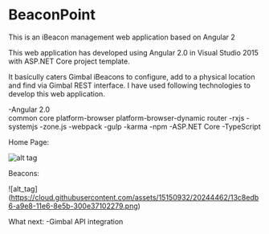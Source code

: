 # BeaconPoint
This is an iBeacon management web application based on Angular 2

This web application has developed using Angular 2.0 in Visual Studio 2015 with ASP.NET Core project template.

It basicully caters Gimbal iBeacons to configure, add to a physical location and find via Gimbal REST interface. I have used following technologies to develop this web application.

-Angular 2.0<br />
  common
  core
  platform-browser
  platform-browser-dynamic
  router
-rxjs
-systemjs
-zone.js
-webpack
-gulp
-karma
-npm
-ASP.NET Core
-TypeScript


Home Page:

![alt tag](https://cloud.githubusercontent.com/assets/15150932/20244446/421e3fbe-a9e7-11e6-97d9-0b2837d872b5.png)


Beacons:

![alt_tag] (https://cloud.githubusercontent.com/assets/15150932/20244462/13c8edb6-a9e8-11e6-8e5b-300e37102279.png)

What next:
-Gimbal API integration
